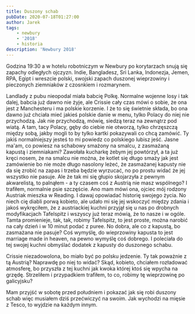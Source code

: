 ```yaml
---
title: Duszony schab
pubDate: 2020-07-18T01:27:00
author: Jarek
tags:
    - newbury
    - '2018'
    - historia
description: 'Newbury 2018'
---
```


Godzina 19:30 a w hotelu robotniczym w Newbury po korytarzach snują się zapachy odległych ojczyzn. Indie, Bangladesz, Sri Lanka, Indonezja, Jemen, RPA, Egipt i wreszcie polski, swojski zapach duszonej wieprzowiny i pieczonych ziemniaków z czosnkiem i rozmarynem.

Landlady z pubu nieopodal miała babcię Polkę. Normalne wojenne losy i tak dalej, babcia już dawno nie żyje, ale Crissie cały czas mówi o sobie, że ona jest z Manchesteru i ma polskie korzenie. I że to się świetnie składa, bo ona dawno już chciała mieć jakieś polskie danie w menu, tylko Polacy do niej nie przychodzą. Jak nie przychodzą, mówię, siedzą teraz na zewnątrz pod wiatą. A tam, tacy Polacy, gęby do ciebie nie otworzą, tylko chrzęszczą między sobą, jakby mogli to by tylko kartki pokazywali co chcą zamówić. Ty jakiś normalniejszy jesteś to mi powiedz co polskiego lubisz jeść. Jasne ma'am, co powiesz na schabowy smażony na smalcu, z zasmażaną kapustą i ziemniakami? Zawołała kucharkę żebym jej powtórzył, a ta już kręci nosem, że na smalcu nie można, że kotlet się długo smaży jak jest zamówienie bo nie może długo nasolony leżeć, że zasmażanej kapusty nie da się zrobić na zapas i trzeba będzie wyrzucać, no po prostu widać że jej wszystko nie pasuje. Ale że tak mi się głupio skojarzyła z pewnym akwarelistą, to palnąłem - a ty czasem coś z Austrią nie masz wspólnego? I trafiłem, normalnie psie szczęście. Ano mam mówi ona, ojciec mój rodzony Austriak mieszka w Reading. I dawaj opowiadać historię swojego życia. No niech cię diabli porwą kobieto, ale udało mi się jej wskoczyć między zdania i jakoś wykręciłem, że z austriackiej kuchni przyjął się u nas po drobnych modyfikacjach Tafelspitz i wszyscy już teraz mówią, że to nasze i w ogóle. Tamta promienieje, tak, tak, robimy Tafelspitz, to jest proste, można narobić na cały dzień i w 10 minut podać z puree. No dobra, ale co z kapustą, bo zasmażana nie pasuje? Coś wymyślę, do wieprzowiny kapusta to jest marriage made in heaven, na pewno wymyślę coś dobrego. I poleciała do tej swojej kuchni obmyślać dodatek z kapusty do duszonego schabu.

Crissie niezadowolona, bo miało być po polsku jedzenie. Ty tak poważnie z tą Austrią? Naprawdę po niej to widać? Skąd, kobieto, chciałem rozładować atmosferę, bo przyszła z tej kuchni jak kwoka której ktoś się wpycha na grzędę. Strzeliłem i przypadkiem trafiłem, to co, robimy tę wieprzowinę po galicyjsku?

Mam przyjść w sobotę przed południem i pokazać jak się robi duszony schab więc musiałem dziś przećwiczyć na swoim. Jak wychodzi na mięsie z Tesco, to wyjdzie na każdym innym.
